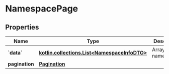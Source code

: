 
# NamespacePage

## Properties
Name | Type | Description | Notes
------------ | ------------- | ------------- | -------------
**&#x60;data&#x60;** | [**kotlin.collections.List&lt;NamespaceInfoDTO&gt;**](NamespaceInfoDTO.md) | Array of namespaces. | 
**pagination** | [**Pagination**](Pagination.md) |  | 



